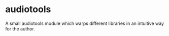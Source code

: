 # audiotools

A small audiotools module which warps different libraries in an intuitive way for the author.
